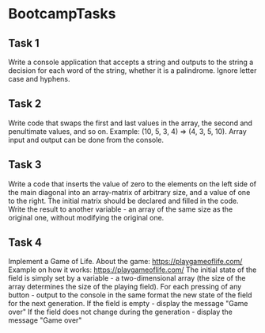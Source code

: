 # BootcampTasks

## Task 1
Write a console application that accepts a string and outputs to the string a decision for each word of the string, whether it is a palindrome. Ignore letter case and hyphens.

## Task 2
Write code that swaps the first and last values in the array, the second and penultimate values, and so on. Example: (10, 5, 3, 4) => (4, 3, 5, 10). Array input and output can be done from the console.

## Task 3
Write a code that inserts the value of zero to the elements on the left side of the main diagonal into an array-matrix of arbitrary size, and a value of one to the right. The initial matrix should be declared and filled in the code. Write the result to another variable - an array of the same size as the original one, without modifying the original one.

## Task 4
Implement a Game of Life. 
About the game:
https://playgameoflife.com/
Example on how it works:
https://playgameoflife.com/
The initial state of the field is simply set by a variable - a two-dimensional array (the size of the array determines the size of the playing field).
For each pressing of any button - output to the console in the same format the new state of the field for the next generation.
If the field is empty - display the message "Game over"
If the field does not change during the generation - display the message "Game over"
